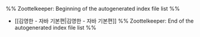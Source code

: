 %% Zoottelkeeper: Beginning of the autogenerated index file list  %%
-  [[김영한 - 자바 기본편|김영한 - 자바 기본편]]
%% Zoottelkeeper: End of the autogenerated index file list  %%
